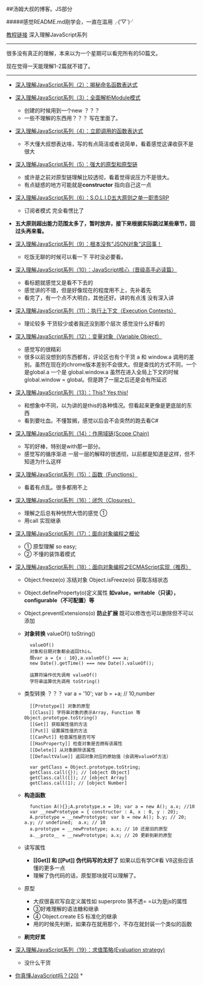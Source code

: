 ##汤姆大叔的博客。JS部分

#####感觉README.md刚学会，一直在滥用╭(′▽`)╯

[教程链接](http://www.cnblogs.com/TomXu/archive/2011/12/15/2288411.html) 深入理解JavaScript系列

---
很多没有真正的理解，本来以为一个星期可以看完所有的50篇文。


现在觉得一天能理解1-2篇就不错了。

---

* [深入理解JavaScript系列（2）：揭秘命名函数表达式](http://www.cnblogs.com/TomXu/archive/2011/12/29/2290308.html)

* [深入理解JavaScript系列（3）：全面解析Module模式](http://www.cnblogs.com/TomXu/archive/2011/12/30/2288372.html)
	* 创建的时候用到一个new ？？？
	* 一些不理解的东西用？？？ 写在里面了。
* [深入理解JavaScript系列（4）：立即调用的函数表达式](http://www.cnblogs.com/TomXu/archive/2011/12/31/2289423.html)
	* 不大懂大叔想表达啥，写的有点简洁或者说简单，看着感觉这课收获不是很大 
* [深入理解JavaScript系列（5）：强大的原型和原型链](http://http://www.cnblogs.com/TomXu/archive/2012/01/05/2305453.html)
	* 或许是之前对原型链理解比较透彻，看着觉得说压力不是很大。
	* 有点疑惑的地方可能就是**constructor** 指向自己这一点
* [深入理解JavaScript系列（6）：S.O.L.I.D五大原则之单一职责SRP](http://www.cnblogs.com/TomXu/archive/2012/01/06/2305513.html)
	* 订阅者模式 完全看愣比了
	  
* **五大原则超出能力范围太多了，暂时放弃，接下来根据实际跳过某些章节，回过头再来看。**
* [深入理解JavaScript系列（9）：根本没有“JSON对象”这回事！](http://www.cnblogs.com/TomXu/archive/2012/01/11/2311956.html)
	* 吃饭无聊的时候可以看一下 平时没必要看。
* [深入理解JavaScript系列（10）：JavaScript核心（晋级高手必读篇）](http://www.cnblogs.com/TomXu/archive/2012/01/12/2308594.html)
	* 看标题就感觉又是看不下去的
	* 感觉讲的不错，但是好像现在的程度用不上，先补着先   
	* 看完了，有一个点不大明白，其他还好。讲的有点浅 没有深入讲
* [深入理解JavaScript系列（11）：执行上下文（Execution Contexts）](http://www.cnblogs.com/TomXu/archive/2012/01/13/2308101.html)
	* 理论较多 干货较少或者我还没到那个层次 感觉没什么好看的
* [深入理解JavaScript系列（12）：变量对象（Variable Object）](http://www.cnblogs.com/TomXu/archive/2012/01/16/2309728.html)
	* 感觉写的很精彩
	* 很多以前没想到的东西都有，评论区也有个干货 a 和 window.a 调用的差别。虽然在现在的chrome版本差别不会很大。但是查找的方式不同，一个是global.a 一个是 global.window.a 虽然在进入全局上下文的时候 global.window = global。但是跨了一层之后还是会有所延迟
* [深入理解JavaScript系列（13）：This? Yes,this!](http://www.cnblogs.com/TomXu/archive/2012/01/17/2310479.html)
	* 和想象中不同，以为讲的是this的各种情况。但看起来更像是更底层的东西
	* 看到要吐血。不懂暂搁，感觉以后会不会突然的跑去看C#
* [深入理解JavaScript系列（14）：作用域链(Scope Chain)](http://www.cnblogs.com/TomXu/archive/2012/01/18/2312463.html)
	* 写的好棒，特别是with那一部分。
	* 感觉写的循序渐进 一层一层的解释的很透彻，以前都是知道是这样，但不知道为什么这样 
* [深入理解JavaScript系列（15）：函数（Functions）](http://www.cnblogs.com/TomXu/archive/2012/01/30/2326372.html)
	* 看着有点乱。很多都用不上
* [深入理解JavaScript系列（16）：闭包（Closures）](http://www.cnblogs.com/TomXu/archive/2012/01/31/2330252.html)
	* 理解之后总有种恍然大悟的感觉 ①
	* 用call 实现继承
* [深入理解JavaScript系列（17）：面向对象编程之概论](http://www.cnblogs.com/TomXu/archive/2012/02/03/2330295.html)
	* ① 原型理解 so easy;
	* ② 不懂的装饰着模式
* [深入理解JavaScript系列（18）：面向对象编程之ECMAScript实现（推荐）](http://www.cnblogs.com/TomXu/archive/2012/02/06/2330609.html)
	*  Object.freeze(o) 冻结对象 Object.isFreeze(o) 获取冻结状态
	*  Object.defineProperty(o)定义属性 
		  **如value，writable（只读），configurable（不可配置）等**
	* Object.preventExtensions(o) **防止扩展** 既可以修改也可以删除但不可以添加
	* **对象转换** valueOf() toString()
	
			valueOf()	
			对象和日期对象都会返回this。
			既var a = {x : 10},a.valueOf() === a; 
			new Date().getTime() === new Date().valueOf();

			运算符操作优先调用 valueOf()
			字符串运算优先调用 toString()
	* 类型转换 ？？？ var a = '10'; var b = +a; // 10,number
	 
			[[Prototype]] 对象的原型
     		[[Class]] 字符串对象的表示Array, Function 等      Object.prototype.toString()
     		[[Get]] 获取属性值的方法
     		[[Put]] 设置属性值的方法
     		[[CanPut]] 检查属性是否可写
     		[[HasProperty]] 检查对象是否拥有该属性
     		[[Delete]] 从对象删除该属性
     		[[DefaultValue]] 返回对象对应的原始值（会调用valueOf方法）

			var getClass = Object.prototype.toString;
    		getClass.call({}); // [object Object]
   			getClass.call([]); // [object Array]
   			getClass.call(1); // [object Number]
					
	* **构造函数**
	
			function A(){};A.prototype.x = 10; var a = new A(); a.x; //10
			var __newPrototype = { constructor : A, x : 0, y : 20};
			A.prototype = __newPrototype; var b = new A(); b.y; // 20;  a.y; // undefined;  a.x; // 10
			a.prototype = __newPrototype; a.x; // 10 还是旧的原型
			a.__proto__ = __newPrototype; a.x; // 20 更新到新的原型
	* 读写属性
		* __[[Get]] 和 [[Put]] 伪代码写的太好了__ 如果以后有学C#看 V8这些应该懂的更多一点
		* 理解了伪代码的话，原型那块就可以理解了。
	* 原型
		* 大叔很喜欢写自定义属性如 superproto 猜不透= =以为是js的属性
		* ③好难理解的语法糖和继承
		* ④ Object.create ES 标准化的继承 
		* 用的时候先判断，如果存在就用那个，不存在就封装一个类似的函数 
	* **刷完好累**  
* [深入理解JavaScript系列（19）：求值策略(Evaluation strategy)](http://www.cnblogs.com/TomXu/archive/2012/02/08/2341439.html)
	* 没什么干货
* [你真懂JavaScript吗？(20)](http://www.cnblogs.com/TomXu/archive/2012/02/10/2342098.html)
	* 



